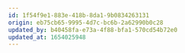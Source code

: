 ```yaml
---
id: 1f54f9e1-883e-418b-8da1-9b0834263131
origin: eb75cb65-9995-4d7c-bc6b-2a62990b0c28
updated_by: b40458fa-e73a-4f88-bfa1-570cd54b72e0
updated_at: 1654025948
---
```

